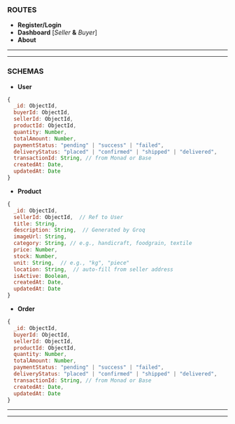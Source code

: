### ROUTES
- **Register/Login**
- **Dashboard** [*Seller* **&** *Buyer*]
- **About**

---
---

### SCHEMAS
- **User**
```javascript
{
  _id: ObjectId,
  buyerId: ObjectId,
  sellerId: ObjectId,
  productId: ObjectId,
  quantity: Number,
  totalAmount: Number,
  paymentStatus: "pending" | "success" | "failed",
  deliveryStatus: "placed" | "confirmed" | "shipped" | "delivered",
  transactionId: String, // from Monad or Base
  createdAt: Date,
  updatedAt: Date
}
```
- **Product**
```javascript
{
  _id: ObjectId,
  sellerId: ObjectId,  // Ref to User
  title: String,
  description: String,  // Generated by Groq
  imageUrl: String,
  category: String, // e.g., handicraft, foodgrain, textile
  price: Number,
  stock: Number,
  unit: String,  // e.g., "kg", "piece"
  location: String,  // auto-fill from seller address
  isActive: Boolean,
  createdAt: Date,
  updatedAt: Date
}
```
- **Order**
```javascript
{
  _id: ObjectId,
  buyerId: ObjectId,
  sellerId: ObjectId,
  productId: ObjectId,
  quantity: Number,
  totalAmount: Number,
  paymentStatus: "pending" | "success" | "failed",
  deliveryStatus: "placed" | "confirmed" | "shipped" | "delivered",
  transactionId: String, // from Monad or Base
  createdAt: Date,
  updatedAt: Date
}
```

---
---
